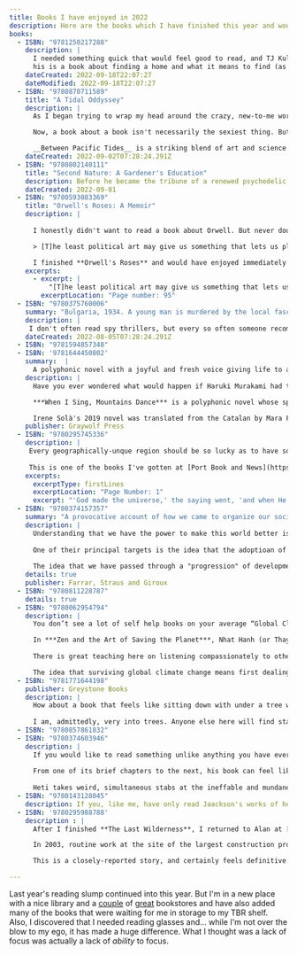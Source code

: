 ```yaml
---
title: Books I have enjoyed in 2022
description: Here are the books which I have finished this year and would also recommend.
books:
  - ISBN: "9781250217288"
    description: |
      I needed something quick that would feel good to read, and TJ Kulne's YA Fantasy tale of a mysterious oprhanage  and a by-the-book child welfare case worker more than fit the bill. Here is a book 
      his is a book about finding a home and what it means to find (as opposed to merely have) a family. The prose wasn't always as magical as the subject matter, but the characters were good and the love story was very sweet. Felt good, man.
    dateCreated: 2022-09-18T22:07:27
    dateModified: 2022-09-18T22:07:27
  - ISBN: "9780870711589"
    title: "A Tidal Oddyssey"
    description: |
      As I began trying to wrap my head around the crazy, new-to-me world of tide pools on the coasts of the Olympic Peninsula, a book that kept coming up in every list and bibliography was __Between Pacific Tides__ by Edward F. Rickets and Jack Calvin. This isn't that book. But while I was still waiting for it to be available at the library when I saw [a post by the Well-read Naturalist](https://www.wellreadnaturalist.com/2022/06/a-tidal-odyssey/) about __this__ book, an account of how that groundbreaking work on Pacific marine ecology came into being.

      Now, a book about a book isn't necessarily the sexiest thing. But this guy Ricketts was an incredibly interesting fellow: he was the inspiration for the protagonists of two books by John Steinbeck (and a collaborator with the legendary Californian Nobel laureate as well), a garrulous renaissance man who changed the course of a scientific specialty from outside the confines of academia and a deep thinker/talker/listener who fostered an atmosphere of curiosity and discussion which influenced a bunch of interesting people hanging around his lab, people like Jospeh Campbell, Henry Miller, John Cage.

      __Between Pacific Tides__ is a striking blend of art and science communication which has influenced generations. It is amazing. Its key insight is that the interrelatedness of the members of actual ecological communities, rather than taxonomic organization, can be the starting point for understanding life, has had incredible influence, to the point where it now seems like a given. The story of this work's long journey is as interesting as the genealogy of its ideas, as Rickets' persistence in the face of academic skepticism and publishers' skepticism triumphs in the end. What an interesting story about an interesting human.
    dateCreated: 2022-09-02T07:28:24.291Z
  - ISBN: "9780802140111"
    title: "Second Nature: A Gardener's Education"
    description: Before he became the tribune of a renewed psychedelic era, before he promulgated a perspective on the food system we live in that changed everything, Michael Pollan brought his cerebral and affably discursive style to bear on the subject of gardening. As I try to go from a novice gardener to the caretaking of a small plot of land, I enjoyed this account of his own journey. Pollan's writing is lucid and his thoughts informed by wide reading and reflection on the subject. It was his recounting of a battle with a woodchuck, read as an excerpt on a podcast, that led me to pick this up. I'm glad I did.
    dateCreated: 2022-09-01
  - ISBN: "9780593083369"
    title: "Orwell's Roses: A Memoir"
    description: |
    
      I honestly didn't want to read a book about Orwell. But never doubt Rebecca Solnit: clearly written, incisive, insightful and gifted at bringing all kinds of unexpected connections to bear on a subject. Her aim is to tease out how Orwell's lifelong interest in plants and gardening inform a more complete understanding of him as a writer and thinker while exploring the role of pleasure in art and politics.

      > [T]he least political art may give us something that lets us plunge into politics, that human beings need reinforcement and refuge, that pleasure does not necessarily seduce us from the tasks at hand but can fortify us. The pleasure that is beauty, the beauty that is meaning, order, calm. Orwell found this refuge in natural and domestic spaces, and he repaired to them often and emerged from them often to go to war on lies, delusions, cruelties and follies...

      I finished **Orwell's Roses** and would have enjoyed immediately turning back to page one and reading the book again if it hadn’t planted and nourished half a dozen other appetites to be pursued elsewhere.
    excerpts: 
      - excerpt: |
          "[T]he least political art may give us something that lets us plunge into politics, that human beings need reinforcement and refuge, that pleasure does not necessarily seduce us from the tasks at hand but can fortify us. The pleasure that is beauty, the beauty that is meaning, order, calm. Orwell found this refuge in natural and domestic spaces, and he repaired to them often and emerged from them often to go to war on lies, delusions, cruelties and follies..."
        excerptLocation: "Page number: 95"
  - ISBN: "9780375760006"
    summary: "Bulgaria, 1934. A young man is murdered by the local fascists. His brother, Khristo Stoianev, is recruited into the NKVD, the Soviet secret intelligence service, and sent to Spain to serve in its civil war..."
    description: |
     I don't often read spy thrillers, but every so often someone recommends a book to me and I wonder why that is. in ***Night Soldiers***, Furst creates an intoxicating atmosphere, deftly evoking the romance of pre-war Paris and the incomprehensible suffering of the Eastern front, portraying the high-stakes backdrop of war itself, charting the machinations at dark forces manipulating resistance battles for their own gain, and detailing the terrifying competence of spies practicing their craft. But with atmosphere so thick, sometimes things got a bit suffocating, and the pace was bogged down from time to time. The novel's strengths more than made up for those lapses. ***Night Soldiers*** uses the life of one Bulgarian boy recruited to the Soviet intelligence service to anchor the larger struggle of Nazi Germany and Soviet Russia for Europe from 1934–45. It must have taken an extraordinary amount of research to create so much convincing specificity while retaining the sweep of an epic narrative. This is a very top shelf spy novel.
    dateCreated: 2022-08-05T07:28:24.291Z
  - ISBN: "9781594857348"
  - ISBN: '9781644450802'
    summary:  |
      A polyphonic novel with a joyful and fresh voice giving life to a deep specificity of its place: a small Pyrenees village where the physical and spiritual relics of generational tragedy (civil war) litter the landscape and a particular family is scratching out a life as natural catastrophe and personal trauma sometimes overtake things. 
    description: |
      Have you ever wondered what would happen if Haruki Murakami had tried to create his version of Faulkner's Yoknapatawpha County, but in remote Catalonia, with naive but poetic language and (perhaps ironically because we're talking about Catalonia) less surrealism and more folklore? And in under 200 pages?

      ***When I Sing, Mountains Dance*** is a polyphonic novel whose specificity of place pervades it with extraordinary depth. That place is a small town in the Pyrenees, where the physical and spiritual relics of generational tragedy (civil war) litter the landscape, and a particular family is scratching out a life as natural catastrophe and personal trauma sometimes overtake things. The totality of the place seems to be telling this story. Entries in this collection of monologues are voiced by: clouds, ghosts, mushrooms, deer, witches, mountains, and homo sapiens. The kaleidoscope of perspectives is playful while also grounding the events to an almost elemental perspective. "Here," says a whole, peopled landscape,  "is life; it isn't always easy, but it is very much life." 

      Irene Solà's 2019 novel was translated from the Catalan by Mara Faye Lethem and published by Graywolf Press this year. I ate up its 18 short chapters like so many exquisite little tapas. I don't mean that in an insulting way. Consuming tapas and short chapters of adventurous literary fiction are literally two of my favorite things. Plus this book also let me enjoy remembering the only time I have ever been in the remote Pyrenees, visiting a friend for a week a loooooong time ago. How we took a walk that ended in an improbable ruin perched in a place where nobody should be building anything, were overtaken in a microscopic town by a herd of demonstrative sheep, lost power in the middle of one freezing night in what was still mostly a barn, cobbled together dinners from the neglected pantry of poets and painters, and in general enjoyed feeling alive in majestically unpeopled spaces. That setting felt quiet while also crackling with a capability, if given full attention, of saying more than I was quite ready to understand. And it is surely my own memory playing tricks on me, but... this novel? It felt like that.
    publisher: Graywolf Press
  - ISBN: "9780295745336"
    description: |
     Every geographically-unque region should be so lucky as to have someone like Murray Morgan to capture it forever in prose. ***The Last Wilderness*** is so evocative, hilarious, informative and I can't imagine it ever losing its place as the definitive introduction to the Olympic Peninsula. Researched with obvious care and undoubtedly benifits from conversations with old sourdoughs and lifers of all stripes from a place that he clearly loved. There are stories of the first peoples here and some forays into the natural wonders of this jungle of giant firs and cedars, glaciar-clad mountains towering straight up from the sea, and rivers teeming with salmon, but this is first and foremost an acount of the loggers and prospectos, the confidence men and utopian cultists, the wobblies and conservationists and all the other colorful characters that have peopled this wildest corner of the conttinental U.S. 
     
     This is one of the books I've gotten at [Port Book and News](https://www.portbooknews.com/) in Port Angeles to help acquaint myself with the Olympic Peninsula and I read through it a second time to whet my appetite for the place before moving here.  I loved its first sentence so much, I suggested ot to Madison Books for [the "First Lines that Last" feature in their newsletter](https://mailchi.mp/84198621b62e/madison-books-newsletter-119) last year.
    excerpts:
      excerptType: firstLines
      excerptLocation: "Page Number: 1"
      excerpt: "'God made the universe,' the saying went, 'and when He finished He dumped everything left over onto the Olympic Peninsula.' Thus the pioneers explained the fist of land thrust north between Puget Sound and the Pacific Ocean, a wilderness area of six thousand square miles, as large as the state of Massachusetts, more rugged than the Rockies, its lowlands blanketed by a cool jungle of fir and pine and cedar, its peaks bearing hundreds of miles of living ice that gave rise to swift rivers alive with giant salmon; the first land in the Pacific Northwest to be reported by explorers, the last to be mapped—the last wilderness."
  - ISBN: "9780374157357"
    summary: "A provocative account of how we came to organize our societies provides hope for making them better."
    description: |
      Understanding that we have the power to make this world better is especially important during times when everything seems aligned to thwart us. Among the most profound obstacles to imagining a world without exploitation and oppression is the received wisdom telling us that it *has* to be this way. That it has *always*  been this way, or on a linear progression to being this way. In ***The Dawn of Everything***, archaeologist David Wengrow and the late anthropoligist David Graeber have given us a sprawling, challenging and inspiring corrective to some of the most entrenched furrows of that received wisdom. 
      
      One of their principal targets is the idea that the adoptioan of agriculture necessarily meant a wealth accumulation, inequality and technological acceleration. This account has been popular in some bestselling books of recent years (such as *Guns, Germs and Steel*, *Sapiens*, and *Against the Grain*) but ignores the growing body of evidence against it. 
      
      The idea that we have passed through a "progression" of development from hunter-gatherers to sedentary agriculturalists to urban city states to a globalized web of capitalist nation states is itself one of the enlightenment era just-so stories that don't stand up to scrutiny, at least according to Graeber and Wengrow's survey of recent research. People have lived in all sorts of ways, sometimes in very large numbers and in arrangements that lasted for hundreds or thousands of years. Things, it turns out, are far messier and perhaps more hopeful than we've been led to believe. Anyone who enjoyed ***Debt&#58; the first 5,000 Years*** or any of the much-beloved Graeber's work won't need any arm-twisting. This is provocative, captivating and mostly convincing extrapolation of one of Graeber's oft-quoted lines~&#58;~ "The ultimate, hidden truth of the world is that it is something that we make, and could just as easily make differently." 
    details: true
    publisher: Farrar, Straus and Giroux
  - ISBN: "9780811228787"
    details: true
  - ISBN: "9780062954794"
    description: |
      You don’t see a lot of self help books on your average “Global Climate Change” reading list, unless you count those helping people attend to their energy use or consumer habits. This one is different. 

      In ***Zen and the Art of Saving the Planet***, Nhat Hanh (or Thay, as he was known), patiently guides us to take care of ourselves in order to foster our resiliance and streng for the work of taking care of eachother and the world. When it sometimes feels like we face challenges so overwhelming that there is nothing we can do to help, Thay offers wisdom to put that in perspective. I will not soon forget his account of using meditation to overcome despair when working to stop the war in his native Vietnam, another overwhelming, life-threatening and seemingly intractable challenge. 
      
      There is great teaching here on listening compassionately to others whom you may be inclined to fear or hate. This book offered me new tools to keep my cool and seek genuine dialog when talking to people I might see as complicit in the climate crisis or whose reluctance to face it I may resent.

      The idea that surviving global climate change means first dealing with our own anxiety and despair seems both obvious and under-appreciated. My intuition is this book will be most impactful for those already predisposed to buddhist teachings, but Thay’s accounts of political engagement and the interconnectedness of everything . The author of 75 books available in English (his 1992 work *Peace Is Every Step* is particularly resonant to me), Thay died just days before I am writing this. His legacy is enormous and this book is one epic and generous gift before departing.
  - ISBN: "9781771644198"
    publisher: Greystone Books
    description: | 
      How about a book that feels like sitting down with under a tree with renowned envirobmentalist David Suzuki, as he gives a magesterial, stem-winding biography of it. Yes, a biography of a tree. Or perhaps it's a botanograpy? Anyway, I throoughly enjoyed a masterful teacher skilfully sliding from topic to topic in a supernaturally informed lecture which somehow never feels exhaustive in the manner of a textbook. 
      
      I am, admittedly, very into trees. Anyone else here will find startling facts, pleasing reveries and memorable anecdotes. Somehow he covers the implications of the similarity of hemoglobin to chlorophyll, the life of a galapogos tomato whose seeds can only germinate if they pass through the digestive system of a tortoise, and many more tangents through lichens and salmon, sunlight and spotted owls, but it is all, satisfyingly, in the service of the story of a single tree from the instant the seed is released from a cone until, hundreds of years later, it lives on as a nurse log on the forest floor, fostering the life of a future generation.
  - ISBN: "9780857861832"
  - ISBN: "9780374603946"
    description: |
      If you would like to read something unlike anything you have ever read, __Pure Color__ is an excellent choice. Your expectations are likely to be confounded, even if they derive from Heti's earlier works, as this isn't the high-wire act of self-scrutiny that made ***How Should a Person Be*** and ***Motherhood*** so celebrated. Whether you will like what you find is harder to say, but I certainly did.
      
      From one of its brief chapters to the next, his book can feel like a modern-day fable, like an autofictional foray into magical realism, or like a transparent vehicle for smuggling philosophy and aesthetics into the Fiction section. Mostly, though, it feels like having a conversation with someone you slowly realize is an absolute kook. This is a good thing! It's the kooks who end up with all the out-there ideas that start our movements, change our paradigms and shake up our world views. And boy does the cosmology of protagonist Mira fit the bill. Mira is on her way to being art critic who gets hung up on an unrequited love and waylaid by the death of her father. Some of the book's dominant conceits, like that we are living in the first draft of the world during the moments where God is on the verge of ripping it up for the second, and that everyone is either a bird, a fish or a bear (a sort of faux-naive myers-briggs diagnostic for a world  in which the supreme being is a sort of critic) scaffold a unique conception of the world which undergirds the story. The account of Mira's life often reads someone channeling the cosmic assurance of a lost pre-socratic philosopher into a spiritual text for children. 
      
      Heti takes weird, simultaneous stabs at the ineffable and mundane and again reaffirms herself as a writer unafraid to go into new places that surprise me and make me think. I didn't know about this book until I heard Heti talking about it on the [Between the Covers Podcast](https://tinhouse.com/podcasts/) (which, if you don't know about it, is just something you're going to need to really check out).
  - ISBN: "9780143128045"
    description: If you, like me, have only read Jaackson's works of horror and mystery,  ***Life Among the Savages***, you are in for a treat. In this lightly fictionalized memoir of six years of raising her family, Jackson uses her storycrafting craft to depict the chaos of home life with droll self-deprecation and an outsider's eye on the quirks of small town life in New England. Resolutely from the 1950s, this feels utterly contemporary. Charming. 
  - ISBN: '9780295988788'
    description : |
      After I finished **The Last Wilderness**, I returned to Alan at [Port Book and News](https://www.portbooknews.com/), who had recommended it to me for learning about the Peninsula, and asked him what should be next for learning about the area around Port Angeles. Without even a second of hesitation he walked to the shelf, plucked off a copy of **Breaking Ground** and put it into in my hands. I am so glad he pointed me to this amazing account of a gripping local story that helped to reframe my perspective on this specific part of the world.

      In 2003, routine work at the site of the largest construction projects in the state of Washington turned up the first archeological evidence of what eventually was discovered to be the largest pre-European contact village site ever excavated. Stopping work on an enormous project was controversial, but it was the story of how the memory of the site had been ignored and erased which was the most profound revelation. This story encapsulates so much about European settlers' attitudes towards native peoples' cultures, and the hurt this has caused for generations. There are hopeful notes about changing attitudes, and it is certainly noteworthy that the project with so much money and so many interested parties and agencies was indeed stopped.

      This is a closely-reported story, and certainly feels definitive. Mapes clearly interviewed a lot of people and the eyewitness accounts yield interesting results, such as an incredibly thorough depiction of a burning ceremony (where a feast table, clothing and other objects were burned for the ancestors). I learned so much from this book.

---
```


Last year's reading slump continued into this year. But I'm in a new place with a nice library and a [couple](https://www.odysseybooksgifts.com/) of [great](https://www.portbooknews.com/) bookstores and have also added many of the books that were waiting for me in storage to my TBR shelf. Also, I discovered that I needed reading glasses and... while I'm not over the blow to my ego, it has made a huge difference. What I thought was a lack of focus was actually a lack of *ability* to focus.
